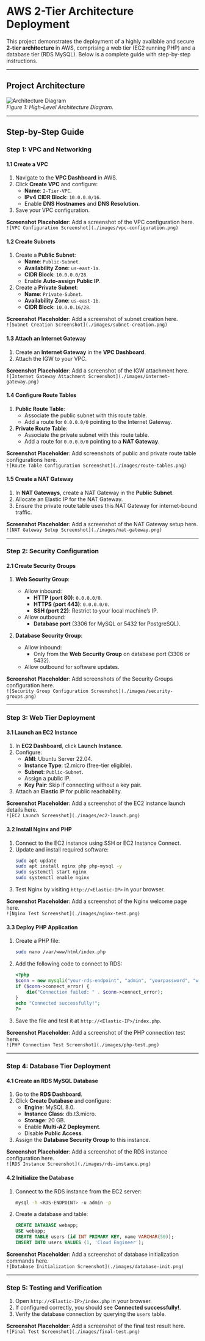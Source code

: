 # AWS 2-Tier Architecture Deployment

This project demonstrates the deployment of a highly available and secure **2-tier architecture** in AWS, comprising a web tier (EC2 running PHP) and a database tier (RDS MySQL). Below is a complete guide with step-by-step instructions.

---

## **Project Architecture**
![Architecture Diagram](./2-tier.drawio.png)  
*Figure 1: High-Level Architecture Diagram.*

---

## **Step-by-Step Guide**

### **Step 1: VPC and Networking**
#### 1.1 Create a VPC
1. Navigate to the **VPC Dashboard** in AWS.
2. Click **Create VPC** and configure:
   - **Name**: `2-Tier-VPC`.
   - **IPv4 CIDR Block**: `10.0.0.0/16`.
   - Enable **DNS Hostnames** and **DNS Resolution**.
3. Save your VPC configuration.

**Screenshot Placeholder**: Add a screenshot of the VPC configuration here.  
`![VPC Configuration Screenshot](./images/vpc-configuration.png)`

#### 1.2 Create Subnets
1. Create a **Public Subnet**:
   - **Name**: `Public-Subnet`.
   - **Availability Zone**: `us-east-1a`.
   - **CIDR Block**: `10.0.0.0/28`.
   - Enable **Auto-assign Public IP**.
2. Create a **Private Subnet**:
   - **Name**: `Private-Subnet`.
   - **Availability Zone**: `us-east-1b`.
   - **CIDR Block**: `10.0.0.16/28`.

**Screenshot Placeholder**: Add a screenshot of subnet creation here.  
`![Subnet Creation Screenshot](./images/subnet-creation.png)`

#### 1.3 Attach an Internet Gateway
1. Create an **Internet Gateway** in the **VPC Dashboard**.
2. Attach the IGW to your VPC.

**Screenshot Placeholder**: Add a screenshot of the IGW attachment here.  
`![Internet Gateway Attachment Screenshot](./images/internet-gateway.png)`

#### 1.4 Configure Route Tables
1. **Public Route Table**:
   - Associate the public subnet with this route table.
   - Add a route for `0.0.0.0/0` pointing to the Internet Gateway.
2. **Private Route Table**:
   - Associate the private subnet with this route table.
   - Add a route for `0.0.0.0/0` pointing to a **NAT Gateway**.

**Screenshot Placeholder**: Add screenshots of public and private route table configurations here.  
`![Route Table Configuration Screenshot](./images/route-tables.png)`

#### 1.5 Create a NAT Gateway
1. In **NAT Gateways**, create a NAT Gateway in the **Public Subnet**.
2. Allocate an Elastic IP for the NAT Gateway.
3. Ensure the private route table uses this NAT Gateway for internet-bound traffic.

**Screenshot Placeholder**: Add a screenshot of the NAT Gateway setup here.  
`![NAT Gateway Setup Screenshot](./images/nat-gateway.png)`

---

### **Step 2: Security Configuration**
#### 2.1 Create Security Groups
1. **Web Security Group**:
   - Allow inbound:
     - **HTTP (port 80)**: `0.0.0.0/0`.
     - **HTTPS (port 443)**: `0.0.0.0/0`.
     - **SSH (port 22)**: Restrict to your local machine’s IP.
   - Allow outbound:
     - **Database port** (3306 for MySQL or 5432 for PostgreSQL).

2. **Database Security Group**:
   - Allow inbound:
     - Only from the **Web Security Group** on database port (3306 or 5432).
   - Allow outbound for software updates.

**Screenshot Placeholder**: Add screenshots of the Security Groups configuration here.  
`![Security Group Configuration Screenshot](./images/security-groups.png)`

---

### **Step 3: Web Tier Deployment**
#### 3.1 Launch an EC2 Instance
1. In **EC2 Dashboard**, click **Launch Instance**.
2. Configure:
   - **AMI**: Ubuntu Server 22.04.
   - **Instance Type**: t2.micro (free-tier eligible).
   - **Subnet**: `Public-Subnet`.
   - Assign a public IP.
   - **Key Pair**: Skip if connecting without a key pair.
3. Attach an **Elastic IP** for public reachability.

**Screenshot Placeholder**: Add a screenshot of the EC2 instance launch details here.  
`![EC2 Launch Screenshot](./images/ec2-launch.png)`

#### 3.2 Install Nginx and PHP
1. Connect to the EC2 instance using SSH or EC2 Instance Connect.
2. Update and install required software:
   ```bash
   sudo apt update
   sudo apt install nginx php php-mysql -y
   sudo systemctl start nginx
   sudo systemctl enable nginx
   ```
3. Test Nginx by visiting `http://<Elastic-IP>` in your browser.

**Screenshot Placeholder**: Add a screenshot of the Nginx welcome page here.  
`![Nginx Test Screenshot](./images/nginx-test.png)`

#### 3.3 Deploy PHP Application
1. Create a PHP file:
   ```bash
   sudo nano /var/www/html/index.php
   ```
2. Add the following code to connect to RDS:
   ```php
   <?php
   $conn = new mysqli("your-rds-endpoint", "admin", "yourpassword", "webapp");
   if ($conn->connect_error) {
       die("Connection failed: " . $conn->connect_error);
   }
   echo "Connected successfully!";
   ?>
   ```
3. Save the file and test it at `http://<Elastic-IP>/index.php`.

**Screenshot Placeholder**: Add a screenshot of the PHP connection test here.  
`![PHP Connection Test Screenshot](./images/php-test.png)`

---

### **Step 4: Database Tier Deployment**
#### 4.1 Create an RDS MySQL Database
1. Go to the **RDS Dashboard**.
2. Click **Create Database** and configure:
   - **Engine**: MySQL 8.0.
   - **Instance Class**: db.t3.micro.
   - **Storage**: 20 GB.
   - Enable **Multi-AZ Deployment**.
   - Disable **Public Access**.
3. Assign the **Database Security Group** to this instance.

**Screenshot Placeholder**: Add a screenshot of the RDS instance configuration here.  
`![RDS Instance Screenshot](./images/rds-instance.png)`

#### 4.2 Initialize the Database
1. Connect to the RDS instance from the EC2 server:
   ```bash
   mysql -h <RDS-ENDPOINT> -u admin -p
   ```
2. Create a database and table:
   ```sql
   CREATE DATABASE webapp;
   USE webapp;
   CREATE TABLE users (id INT PRIMARY KEY, name VARCHAR(50));
   INSERT INTO users VALUES (1, 'Cloud Engineer');
   ```

**Screenshot Placeholder**: Add a screenshot of database initialization commands here.  
`![Database Initialization Screenshot](./images/database-init.png)`

---

### **Step 5: Testing and Verification**
1. Open `http://<Elastic-IP>/index.php` in your browser.
2. If configured correctly, you should see **Connected successfully!**.
3. Verify the database connection by querying the `users` table.

**Screenshot Placeholder**: Add a screenshot of the final test result here.  
`![Final Test Screenshot](./images/final-test.png)`

